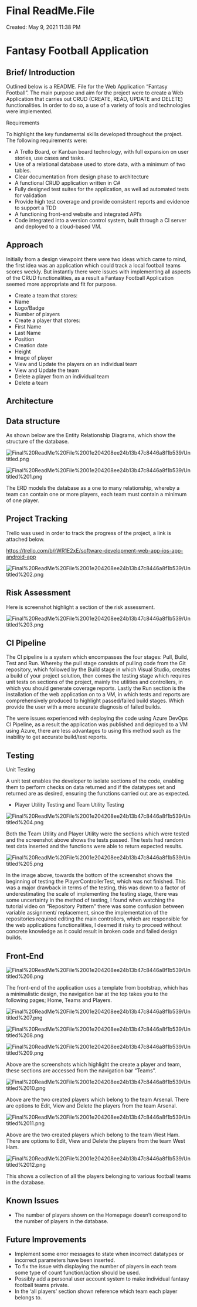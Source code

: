 # Final ReadMe.File

Created: May 9, 2021 11:38 PM

# **Fantasy Football Application**

## Brief/ Introduction

Outlined below is a README. File for the Web Application “Fantasy Football”. The main purpose and aim for the project were to create a Web Application that carries out CRUD (CREATE, READ, UPDATE and DELETE) functionalities. In order to do so, a use of a variety of tools and technologies were implemented.

Requirements

To highlight the key fundamental skills developed throughout the project. The following requirements were:

- A Trello Board, or Kanban board technology, with full expansion on user stories, use cases and tasks.
- Use of a relational database used to store data, with a minimum of two tables.
- Clear documentation from design phase to architecture
- A functional CRUD application written in C#
- Fully designed test suites for the application, as well ad automated tests for validation
- Provide high test coverage and provide consistent reports and evidence to support a TDD
- A functioning front-end website and integrated API’s
- Code integrated into a version control system, built through a CI server and deployed to a cloud-based VM.

## Approach

Initially from a design viewpoint there were two ideas which came to mind, the first idea was an application which could track a local football teams scores weekly. But instantly there were issues with implementing all aspects of the CRUD functionalities, as a result a Fantasy Football Application seemed more appropriate and fit for purpose.

- Create a team that stores:
- Name
- Logo/Badge
- Number of players
- Create a player that stores:
- First Name
- Last Name
- Position
- Creation date
- Height
- Image of player
- View and Update the players on an individual team
- View and Update the team
- Delete a player from an individual team
- Delete a team

## Architecture

## Data structure

As shown below are the Entity Relationship Diagrams, which show the structure of the database.

![Final%20ReadMe%20File%2001e204208ee24b13b47c8446a8f1b539/Untitled.png](Final%20ReadMe%20File%2001e204208ee24b13b47c8446a8f1b539/Untitled.png)

![Final%20ReadMe%20File%2001e204208ee24b13b47c8446a8f1b539/Untitled%201.png](Final%20ReadMe%20File%2001e204208ee24b13b47c8446a8f1b539/Untitled%201.png)

The ERD models the database as a one to many relationship, whereby a team can contain one or more players, each team must contain a minimum of one player.

## Project Tracking

Trello was used in order to track the progress of the project, a link is attached below.

https://trello.com/b/rWR1E2xE/software-development-web-app-ios-app-android-app

![Final%20ReadMe%20File%2001e204208ee24b13b47c8446a8f1b539/Untitled%202.png](Final%20ReadMe%20File%2001e204208ee24b13b47c8446a8f1b539/Untitled%202.png)

## Risk Assessment

Here is screenshot highlight a section of the risk assessment.

![Final%20ReadMe%20File%2001e204208ee24b13b47c8446a8f1b539/Untitled%203.png](Final%20ReadMe%20File%2001e204208ee24b13b47c8446a8f1b539/Untitled%203.png)

## CI Pipeline

The CI pipeline is a system which encompasses the four stages: Pull, Build, Test and Run. Whereby the pull stage consists of pulling code from the Git repository, which followed by the Build stage in which Visual Studio, creates a build of your project solution, then comes the testing stage which requires unit tests on sections of the project, mainly the utilities and controllers, in which you should generate coverage reports. Lastly the Run section is the installation of the web application on to a VM, in which tests and reports are comprehensively produced to highlight passed/failed build stages. Which provide the user with a more accurate diagnosis of failed builds.

The were issues experienced with deploying the code using Azure DevOps CI Pipeline, as a result the application was published and deployed to a VM using Azure, there are less advantages to using this method such as the inability to get accurate build/test reports.

## Testing

Unit Testing

A unit test enables the developer to isolate sections of the code, enabling them to perform checks on data returned and if the datatypes set and returned are as desired, ensuring the functions carried out are as expected.

- Player Utility Testing and Team Utility Testing

![Final%20ReadMe%20File%2001e204208ee24b13b47c8446a8f1b539/Untitled%204.png](Final%20ReadMe%20File%2001e204208ee24b13b47c8446a8f1b539/Untitled%204.png)

Both the Team Utility and Player Utility were the sections which were tested and the screenshot above shows the tests passed. The tests had random test data inserted and the functions were able to return expected results.

![Final%20ReadMe%20File%2001e204208ee24b13b47c8446a8f1b539/Untitled%205.png](Final%20ReadMe%20File%2001e204208ee24b13b47c8446a8f1b539/Untitled%205.png)

In the image above, towards the bottom of the screenshot shows the beginning of testing the PlayerControllerTest, which was not finished. This was a major drawback in terms of the testing, this was down to a factor of underestimating the scale of implementing the testing stage, there was some uncertainty in the method of testing, I found when watching the tutorial video on “Repository Pattern” there was some confusion between variable assignment/ replacement, since the implementation of the repositories required editing the main controllers, which are responsible for the web applications functionalities, I deemed it risky to proceed without concrete knowledge as it could result in broken code and failed design builds.

## Front-End

![Final%20ReadMe%20File%2001e204208ee24b13b47c8446a8f1b539/Untitled%206.png](Final%20ReadMe%20File%2001e204208ee24b13b47c8446a8f1b539/Untitled%206.png)

The front-end of the application uses a template from bootstrap, which has a minimalistic design, the navigation bar at the top takes you to the following pages; Home, Teams and Players.

![Final%20ReadMe%20File%2001e204208ee24b13b47c8446a8f1b539/Untitled%207.png](Final%20ReadMe%20File%2001e204208ee24b13b47c8446a8f1b539/Untitled%207.png)

![Final%20ReadMe%20File%2001e204208ee24b13b47c8446a8f1b539/Untitled%208.png](Final%20ReadMe%20File%2001e204208ee24b13b47c8446a8f1b539/Untitled%208.png)

![Final%20ReadMe%20File%2001e204208ee24b13b47c8446a8f1b539/Untitled%209.png](Final%20ReadMe%20File%2001e204208ee24b13b47c8446a8f1b539/Untitled%209.png)

Above are the screenshots which highlight the create a player and team, these sections are accessed from the navigation bar “Teams”.

![Final%20ReadMe%20File%2001e204208ee24b13b47c8446a8f1b539/Untitled%2010.png](Final%20ReadMe%20File%2001e204208ee24b13b47c8446a8f1b539/Untitled%2010.png)

Above are the two created players which belong to the team Arsenal. There are options to Edit, View and Delete the players from the team Arsenal.

![Final%20ReadMe%20File%2001e204208ee24b13b47c8446a8f1b539/Untitled%2011.png](Final%20ReadMe%20File%2001e204208ee24b13b47c8446a8f1b539/Untitled%2011.png)

Above are the two created players which belong to the team West Ham. There are options to Edit, View and Delete the players from the team West Ham.

![Final%20ReadMe%20File%2001e204208ee24b13b47c8446a8f1b539/Untitled%2012.png](Final%20ReadMe%20File%2001e204208ee24b13b47c8446a8f1b539/Untitled%2012.png)

This shows a collection of all the players belonging to various football teams in the database.

## Known Issues

- The number of players shown on the Homepage doesn’t correspond to the number of players in the database.

## Future Improvements

- Implement some error messages to state when incorrect datatypes or incorrect parameters have been inserted.
- To fix the issue with displaying the number of players in each team some type of count function/action should be used.
- Possibly add a personal user account system to make individual fantasy football teams private.
- In the ‘all players’ section shown reference which team each player belongs to.